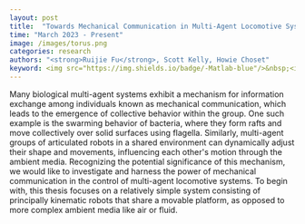 ```yaml
---
layout: post
title:  "Towards Mechanical Communication in Multi-Agent Locomotive Systems"
time: "March 2023 - Present"
image: /images/torus.png
categories: research
authors: "<strong>Ruijie Fu</strong>, Scott Kelly, Howie Choset"
keyword: <img src="https://img.shields.io/badge/-Matlab-blue"/>&nbsp;<img src="https://img.shields.io/badge/-python-blue"/>&nbsp;<img src="https://img.shields.io/badge/-Mathematica-blue"/>&nbsp;<img src="https://img.shields.io/badge/-Lagrange d'Alembert-green"/>&nbsp
---
```

Many biological multi-agent systems exhibit a mechanism for information exchange among individuals known as mechanical communication, which leads to the emergence of collective behavior within the group. One such example is the swarming behavior of bacteria, where they form rafts and move collectively over solid surfaces using flagella. Similarly, multi-agent groups of articulated robots in a shared environment can dynamically adjust their shape and movements, influencing each other's motion through the ambient media. Recognizing the potential significance of this mechanism, we would like to investigate and harness the power of mechanical communication in the control of multi-agent locomotive systems. To begin with, this thesis focuses on a relatively simple system consisting of principally kinematic robots that share a movable platform, as opposed to more complex ambient media like air or fluid.
